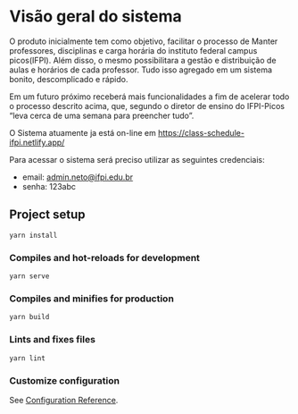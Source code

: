 # Visão geral do sistema

O produto inicialmente tem como objetivo, facilitar o processo de Manter professores, disciplinas e carga horária do instituto federal campus picos(IFPI). Além disso, o mesmo possibilitara a gestão e distribuição de aulas e horários de cada professor. Tudo isso agregado em um sistema bonito, descomplicado e rápido.

Em um futuro próximo receberá mais funcionalidades a fim de acelerar todo o processo descrito acima, que, segundo o diretor de ensino do IFPI-Picos “leva cerca de uma semana para preencher tudo”.

O Sistema atuamente ja está on-line em https://class-schedule-ifpi.netlify.app/

Para acessar o sistema será preciso utilizar as seguintes credenciais:

* email: admin.neto@ifpi.edu.br
* senha: 123abc

## Project setup

```
yarn install
```

### Compiles and hot-reloads for development

```
yarn serve
```

### Compiles and minifies for production

```
yarn build
```

### Lints and fixes files

```
yarn lint
```

### Customize configuration

See [Configuration Reference](https://cli.vuejs.org/config/).
